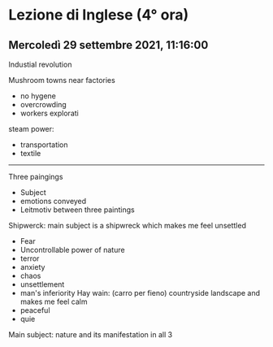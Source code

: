 # Lezione di Inglese (4° ora)
## Mercoledì 29 settembre 2021, 11:16:00

Industial revolution

Mushroom towns near factories
* no hygene
* overcrowding
* workers explorati


steam power:
* transportation
* textile

---

Three paingings
* Subject
* emotions conveyed
* Leitmotiv between three paintings

Shipwerck:
main subject is a shipwreck which makes me feel unsettled
* Fear 
* Uncontrollable power of nature
* terror
* anxiety
* chaos
* unsettlement
* man's inferiority
Hay wain: (carro per fieno)
countryside landscape and makes me feel calm
* peaceful
* quie

Main subject: nature and its manifestation in all 3
<!--stackedit_data:
eyJoaXN0b3J5IjpbLTIwMTQ0MjAzNzUsLTIyMzcwMTY1MCwtOD
Q4ODAwNDkyXX0=
-->